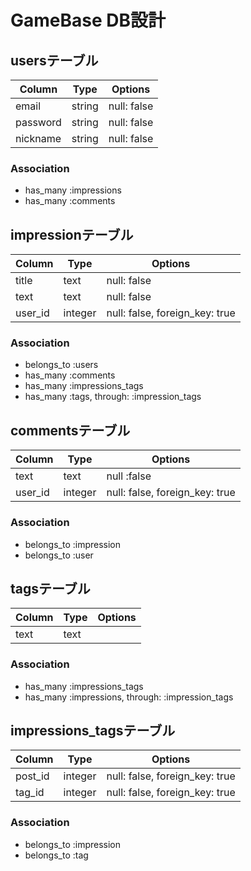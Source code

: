 # GameBase DB設計
## usersテーブル
|Column|Type|Options|
|------|----|-------|
|email|string|null: false|
|password|string|null: false|
|nickname|string|null: false|
### Association
- has_many :impressions
- has_many :comments

## impressionテーブル
|Column|Type|Options|
|------|----|-------|
|title|text|null: false|
|text|text|null: false|
|user_id|integer|null: false, foreign_key: true|
### Association
- belongs_to :users
- has_many :comments
- has_many :impressions_tags
- has_many :tags, through: :impression_tags



## commentsテーブル
|Column|Type|Options|
|------|----|-------|
|text|text|null :false|
|user_id|integer|null: false, foreign_key: true|
### Association
- belongs_to :impression
- belongs_to :user


## tagsテーブル
Column|Type|Options|
|------|----|-------|
|text|text||
### Association
- has_many :impressions_tags
- has_many :impressions, through: :impression_tags


## impressions_tagsテーブル
|Column|Type|Options|
|------|----|-------|
|post_id|integer|null: false, foreign_key: true|
|tag_id|integer|null: false, foreign_key: true|
### Association
- belongs_to :impression
- belongs_to :tag